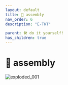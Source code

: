 ```yaml
---
layout: default
title: 🧩 assembly
nav_order: 6
description: "E-TKT"

parent: 🛠️ do it yourself!
has_children: true
---
```


# 🧩 **assembly**

![exploded_001](https://user-images.githubusercontent.com/15098003/193154389-70540c41-fc35-4498-ae2d-bc653e294724.png)

